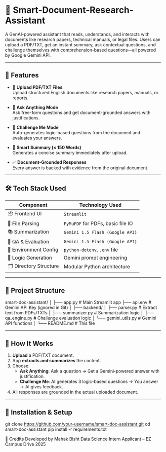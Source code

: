 #  🤖 Smart-Document-Research-Assistant


A GenAI-powered assistant that reads, understands, and interacts with documents like research papers, technical manuals, or legal files. Users can upload a PDF/TXT, get an instant summary, ask contextual questions, and challenge themselves with comprehension-based questions—all powered by Google Gemini API.

-----------------------------------------------------------------------------------------------------------------------------------------------------------------------------------------------

## 🚀 Features

- 📄 **Upload PDF/TXT Files**  
  Upload structured English documents like research papers, manuals, or reports.

- 🧠 **Ask Anything Mode**  
  Ask free-form questions and get document-grounded answers with justifications.

- 🎯 **Challenge Me Mode**  
  Auto-generates logic-based questions from the document and evaluates your answers.

- 📝 **Smart Summary (≤ 150 Words)**  
  Generates a concise summary immediately after upload.

- ✅ **Document-Grounded Responses**  
  Every answer is backed with evidence from the original document.

------------------------------------------------------------------------------------------------------------------------------------------------------------------------------------------------

## 🛠 Tech Stack Used

| Component              | Technology Used                   |
|------------------------|-----------------------------------|
| 📦 Frontend UI         | `Streamlit`                       |
| 📂 File Parsing        | `PyMuPDF` for PDFs, basic file IO |
| 📚 Summarization       | `Gemini 1.5 Flash (Google API)`   |
| 💬 QA & Evaluation     | `Gemini 1.5 Flash (Google API)`   |
| 🔐 Environment Config  | `python-dotenv`, `.env` file      |
| 🧠 Logic Generation    | Gemini prompt engineering         |
| 🗂 Directory Structure | Modular Python architecture       |

------------------------------------------------------------------------------------------------------------------------------------------------------------------------------------------------

## 📁 Project Structure
smart-doc-assistant/
│
├── app.py # Main Streamlit app
├── api.env # Gemini API Key (ignored in Git)
│
├── backend/
│ ├── parser.py # Extract text from PDFs/TXTs
│ ├── summarizer.py # Summarization logic
│ ├── qa_engine.py # Challenge evaluation logic
│ └── gemini_utils.py # Gemini API functions
│
└── README.md # This file


------------------------------------------------------------------------------------------------------------------------------------------------------------------------------------------------

## 🧪 How It Works

1. **Upload** a PDF/TXT document.
2. App **extracts and summarizes** the content.
3. Choose:
   - **Ask Anything**: Ask a question → Get a Gemini-powered answer with justification.
   - **Challenge Me**: AI generates 3 logic-based questions → You answer → AI gives feedback.
4. All responses are grounded in the actual uploaded document.

------------------------------------------------------------------------------------------------------------------------------------------------------------------------------------------------

## 🧰 Installation & Setup

git clone https://github.com/your-username/smart-doc-assistant.git
cd smart-doc-assistant
pip install -r requirements.txt

🙌 Credits
Developed by Mahak Bisht
Data Science Intern Applicant – EZ Campus Drive 2025

